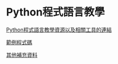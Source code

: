# Python程式語言教學

[Python程式語言教學資源以及相關工具的連結](./note01.md)

[範例程式碼](./code_sample/)

[其他補充資料](./other.md)
